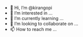 - 👋 Hi, I’m @kirangopi
- 👀 I’m interested in ...
- 🌱 I’m currently learning ...
- 💞️ I’m looking to collaborate on ...
- 📫 How to reach me ...

<!---
kirangopi/kirangopi is a ✨ special ✨ repository because its `README.md` (this file) appears on your GitHub profile.
You can click the Preview link to take a look at your changes.
--->
